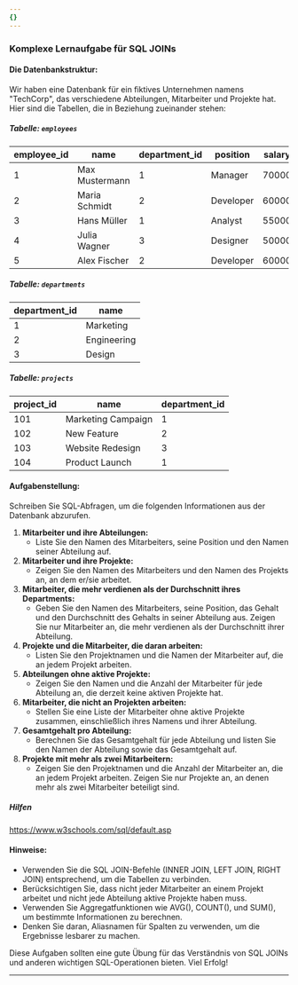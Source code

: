 ```yaml
---
{}
---
```

### Komplexe Lernaufgabe für SQL JOINs

#### Die Datenbankstruktur:

Wir haben eine Datenbank für ein fiktives Unternehmen namens "TechCorp", das verschiedene Abteilungen, Mitarbeiter und Projekte hat. Hier sind die Tabellen, die in Beziehung zueinander stehen:

##### Tabelle: `employees`

|employee_id|name|department_id|position|salary|
|---|---|---|---|---|
|1|Max Mustermann|1|Manager|70000|
|2|Maria Schmidt|2|Developer|60000|
|3|Hans Müller|1|Analyst|55000|
|4|Julia Wagner|3|Designer|50000|
|5|Alex Fischer|2|Developer|60000|

##### Tabelle: `departments`

|department_id|name|
|---|---|
|1|Marketing|
|2|Engineering|
|3|Design|

##### Tabelle: `projects`

|project_id|name|department_id|
|---|---|---|
|101|Marketing Campaign|1|
|102|New Feature|2|
|103|Website Redesign|3|
|104|Product Launch|1|

#### Aufgabenstellung:

Schreiben Sie SQL-Abfragen, um die folgenden Informationen aus der Datenbank abzurufen.

1. **Mitarbeiter und ihre Abteilungen:**
    - Liste Sie den Namen des Mitarbeiters, seine Position und den Namen seiner Abteilung auf.
2. **Mitarbeiter und ihre Projekte:**
    - Zeigen Sie den Namen des Mitarbeiters und den Namen des Projekts an, an dem er/sie arbeitet.
3. **Mitarbeiter, die mehr verdienen als der Durchschnitt ihres Departments:**
    - Geben Sie den Namen des Mitarbeiters, seine Position, das Gehalt und den Durchschnitt des Gehalts in seiner Abteilung aus. Zeigen Sie nur Mitarbeiter an, die mehr verdienen als der Durchschnitt ihrer Abteilung.
4. **Projekte und die Mitarbeiter, die daran arbeiten:**
    - Listen Sie den Projektnamen und die Namen der Mitarbeiter auf, die an jedem Projekt arbeiten.
5. **Abteilungen ohne aktive Projekte:**
    - Zeigen Sie den Namen und die Anzahl der Mitarbeiter für jede Abteilung an, die derzeit keine aktiven Projekte hat.
6. **Mitarbeiter, die nicht an Projekten arbeiten:**
    - Stellen Sie eine Liste der Mitarbeiter ohne aktive Projekte zusammen, einschließlich ihres Namens und ihrer Abteilung.
7. **Gesamtgehalt pro Abteilung:**
    - Berechnen Sie das Gesamtgehalt für jede Abteilung und listen Sie den Namen der Abteilung sowie das Gesamtgehalt auf.
8. **Projekte mit mehr als zwei Mitarbeitern:**
    - Zeigen Sie den Projektnamen und die Anzahl der Mitarbeiter an, die an jedem Projekt arbeiten. Zeigen Sie nur Projekte an, an denen mehr als zwei Mitarbeiter beteiligt sind.

##### Hilfen
https://www.w3schools.com/sql/default.asp
#### Hinweise:
- Verwenden Sie die SQL JOIN-Befehle (INNER JOIN, LEFT JOIN, RIGHT JOIN) entsprechend, um die Tabellen zu verbinden.
- Berücksichtigen Sie, dass nicht jeder Mitarbeiter an einem Projekt arbeitet und nicht jede Abteilung aktive Projekte haben muss.
- Verwenden Sie Aggregatfunktionen wie AVG(), COUNT(), und SUM(), um bestimmte Informationen zu berechnen.
- Denken Sie daran, Aliasnamen für Spalten zu verwenden, um die Ergebnisse lesbarer zu machen.

Diese Aufgaben sollten eine gute Übung für das Verständnis von SQL JOINs und anderen wichtigen SQL-Operationen bieten. Viel Erfolg!

---
